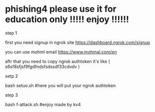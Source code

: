 # phishing4 please use it for education only !!!!! enjoy !!!!!!
step 1

first you need signup in ngrok site 
https://dashboard.ngrok.com/signup

you can use mohml email 
https://www.mohmal.com/en

aftr that you need to copy ngrok authtoken 
it's like ( s6sf8sfjsf9fgdfndsfsdssdf33cdvdv )

setp 2 

bash setuo.sh 
#here you will put your ngrok authtoken 

step 3

bash f-attack.sh 
#enjoy          made by kv4 
